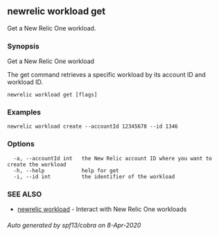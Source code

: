 ## newrelic workload get

Get a New Relic One workload.

### Synopsis

Get a New Relic One workload

The get command retrieves a specific workload by its account ID and workload ID.


```
newrelic workload get [flags]
```

### Examples

```
newrelic workload create --accountId 12345678 --id 1346
```

### Options

```
  -a, --accountId int   the New Relic account ID where you want to create the workload
  -h, --help            help for get
  -i, --id int          the identifier of the workload
```

### SEE ALSO

* [newrelic workload](newrelic_workload.md)	 - Interact with New Relic One workloads

###### Auto generated by spf13/cobra on 8-Apr-2020
